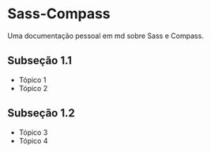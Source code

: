 # Sass-Compass
Uma documentação pessoal em md sobre Sass e Compass.

## Subseção 1.1
- Tópico 1
- Tópico 2

## Subseção 1.2
- Tópico 3
- Tópico 4


